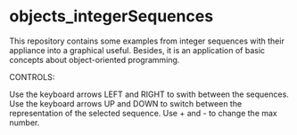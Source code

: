 # objects_integerSequences
This repository contains some examples from integer sequences with their appliance into a graphical useful. Besides, it is an application of basic concepts about object-oriented programming.

CONTROLS:

Use the keyboard arrows LEFT and RIGHT to swith between the sequences.
Use the keyboard arrows UP and DOWN to switch between the representation of the selected sequence.
Use + and - to change the max number.
